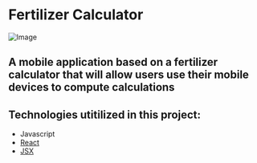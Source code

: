 # Fertilizer Calculator  
![Image](https://cdn-images-1.medium.com/max/1000/1*GkR93AAlILkmE_3QQf88Ug.png)


A mobile application based on a fertilizer calculator that will allow users use their mobile devices to compute calculations
------------------------------------------------------------------------------------------------------------------------------  

## Technologies utitilized in this project:
- Javascript
- [React](https://reactjs.org)
- [JSX](https://reactjs.org/docs/introducing-jsx.html)


